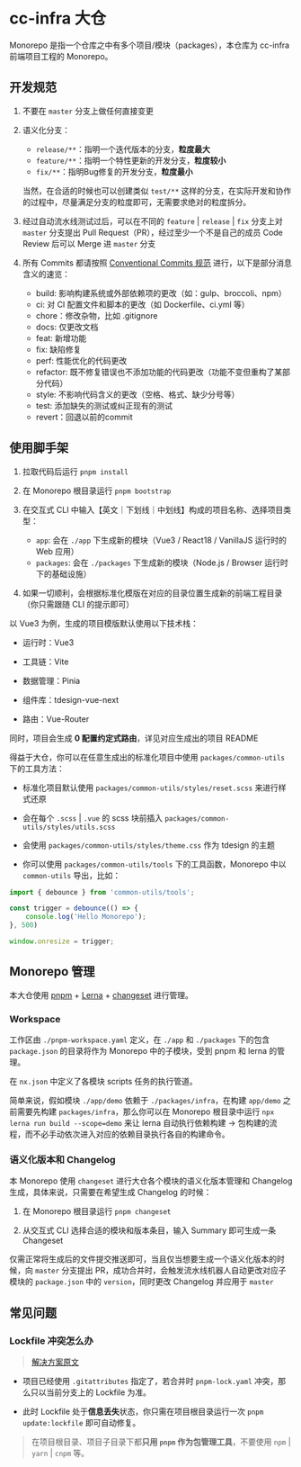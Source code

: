 # cc-infra 大仓

Monorepo 是指一个仓库之中有多个项目/模块（packages），本仓库为 cc-infra 前端项目工程的 Monorepo。

## 开发规范

1. 不要在 `master` 分支上做任何直接变更

2. 语义化分支：

   - `release/**`：指明一个迭代版本的分支，**粒度最大**
   - `feature/**`：指明一个特性更新的开发分支，**粒度较小**
   - `fix/**`：指明Bug修复的开发分支，**粒度最小**
  
   当然，在合适的时候也可以创建类似 `test/**` 这样的分支，在实际开发和协作的过程中，尽量满足分支的粒度即可，无需要求绝对的粒度拆分。

3. 经过自动流水线测试过后，可以在不同的 `feature` | `release` | `fix` 分支上对 `master` 分支提出 Pull Request（PR），经过至少一个不是自己的成员 Code Review 后可以 Merge 进 `master` 分支

4. 所有 Commits 都请按照 [Conventional Commits 规范](https://www.conventionalcommits.org/zh-hans/v1.0.0/#%e7%ba%a6%e5%ae%9a%e5%bc%8f%e6%8f%90%e4%ba%a4%e8%a7%84%e8%8c%83) 进行，以下是部分消息含义的速览：

    - build: 影响构建系统或外部依赖项的更改（如：gulp、broccoli、npm）
    - ci: 对 CI 配置文件和脚本的更改（如 Dockerfile、ci.yml 等）
    - chore：修改杂物，比如 .gitignore
    - docs: 仅更改文档
    - feat: 新增功能
    - fix: 缺陷修复
    - perf: 性能优化的代码更改
    - refactor: 既不修复错误也不添加功能的代码更改（功能不变但重构了某部分代码）
    - style: 不影响代码含义的更改（空格、格式、缺少分号等）
    - test: 添加缺失的测试或纠正现有的测试
    - revert：回退以前的commit


## 使用脚手架

1. 拉取代码后运行 `pnpm install`

2. 在 Monorepo 根目录运行 `pnpm bootstrap`

3. 在交互式 CLI 中输入【英文｜下划线｜中划线】构成的项目名称、选择项目类型：

    - `app`: 会在 `./app` 下生成新的模块（Vue3 / React18 / VanillaJS 运行时的 Web 应用）
    - `packages`: 会在 `./packages` 下生成新的模块（Node.js / Browser 运行时下的基础设施）

4. 如果一切顺利，会根据标准化模版在对应的目录位置生成新的前端工程目录（你只需跟随 CLI 的提示即可）

以 Vue3 为例，生成的项目模版默认使用以下技术栈：

- 运行时：Vue3

- 工具链：Vite

- 数据管理：Pinia

- 组件库：tdesign-vue-next

- 路由：Vue-Router

同时，项目会生成 **0 配置约定式路由**，详见对应生成出的项目 README

得益于大仓，你可以在任意生成出的标准化项目中使用 `packages/common-utils` 下的工具方法：

- 标准化项目默认使用 `packages/common-utils/styles/reset.scss` 来进行样式还原

- 会在每个 `.scss` | `.vue` 的 scss 块前插入 `packages/common-utils/styles/utils.scss`

- 会使用 `packages/common-utils/styles/theme.css` 作为 tdesign 的主题

- 你可以使用 `packages/common-utils/tools` 下的工具函数，Monorepo 中以 `common-utils` 导出，比如：

```ts
import { debounce } from 'common-utils/tools';

const trigger = debounce(() => {
    console.log('Hello Monorepo');
}, 500)

window.onresize = trigger;
```


## Monorepo 管理

本大仓使用 [pnpm](https://pnpm.io/zh/motivation) + [Lerna](https://lerna.nodejs.cn/) + [changeset](https://github.com/changesets/changesets) 进行管理。

### Workspace

工作区由 `./pnpm-workspace.yaml` 定义，在 `./app` 和 `./packages` 下的包含 `package.json` 的目录将作为 Monorepo 中的子模块，受到 pnpm 和 lerna 的管理。

在 `nx.json` 中定义了各模块 scripts 任务的执行管道。

简单来说，假如模块 `./app/demo` 依赖于 `./packages/infra`，在构建 `app/demo` 之前需要先构建 `packages/infra`，那么你可以在 Monorepo 根目录中运行 `npx lerna run build --scope=demo` 来让 lerna 自动执行依赖构建 -> 包构建的流程，而不必手动依次进入对应的依赖目录执行各自的构建命令。

### 语义化版本和 Changelog

本 Monorepo 使用 `changeset` 进行大仓各个模块的语义化版本管理和 Changelog 生成，具体来说，只需要在希望生成 Changelog 的时候：

1. 在 Monorepo 根目录运行 `pnpm changeset`

2. 从交互式 CLI 选择合适的模块和版本条目，输入 Summary 即可生成一条 Changeset

仅需正常将生成后的文件提交推送即可，当且仅当想要生成一个语义化版本的时候，向 `master` 分支提出 PR，成功合并时，会触发流水线机器人自动更改对应子模块的 `package.json` 中的 `version`，同时更改 Changelog 并应用于 `master`

## 常见问题
### Lockfile 冲突怎么办

> [解决方案原文](https://www.gahing.top/pages/e261ca/#%E4%B8%89%E7%A7%8D%E9%87%8D%E7%BD%AE%E6%96%B9%E6%A1%88)

- 项目已经使用 `.gitattributes` 指定了，若合并时 `pnpm-lock.yaml` 冲突，那么只以当前分支上的 Lockfile 为准。

- 此时 Lockfile 处于**信息丢失**状态，你只需在项目根目录运行一次 `pnpm update:lockfile` 即可自动修复。

> 在项目根目录、项目子目录下都**只用 `pnpm` 作为包管理工具**，不要使用 `npm` | `yarn` | `cnpm` 等。